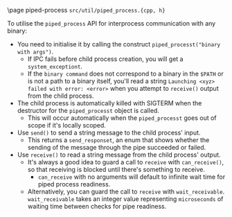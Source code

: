 \page piped-process `src/util/piped_process.{cpp, h}`

To utilise the `piped_process` API for interprocess communication with any binary:

* You need to initialise it by calling the construct `piped_processt("binary with args")`.
  * If IPC fails before child process creation, you will get a `system_exceptiont`.
  * If the `binary command` does not correspond to a binary in the `$PATH` or is
    not a path to a binary itself, you'll read a string `Launching <xyz> failed with error: <error>`
    when you attempt to `receive()` output from the child process.
* The child process is automatically killed with SIGTERM when the destructor for
  the `piped_processt` object is called.
  * This will occur automatically when the `piped_processt` goes out of scope if
    it's locally scoped.
* Use `send()` to send a string message to the child process' input.
  * This returns a `send_responset`, an enum that shows whether the
    sending of the message through the pipe succeeded or failed.
* Use `receive()` to read a string message from the child process' output.
  * It's always a good idea to guard a call to `receive` with `can_receive()`,
    so that receiving is blocked until there's something to receive.
    * `can_receive` with no arguments will default to infinite wait time for piped
      process readiness.
  * Alternatively, you can guard the call to `receive` with `wait_receivable`.
   `wait_receivable` takes an integer value representing `microseconds` of waiting
   time between checks for pipe readiness.
